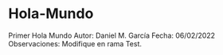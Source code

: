 # Hola-Mundo
Primer Hola Mundo
Autor: Daniel M. García
Fecha: 06/02/2022
Observaciones: Modifique en rama Test.
